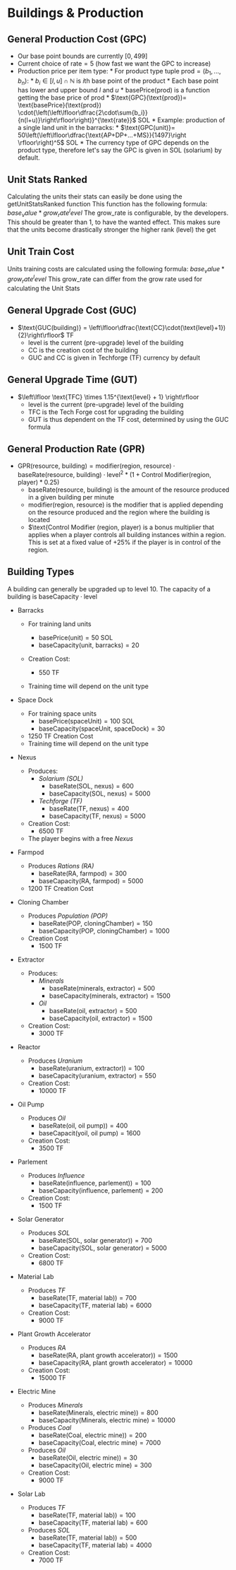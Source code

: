 # Buildings & Production
## General Production Cost (GPC)

* Our base point bounds are currently $[0,499]$
* Current choice of $\text{rate}=5$ (how fast we want the GPC to increase)
* Production price per item type:
        * For product type tuple $\text{prod} = (b_1, ..., b_n)$:
                * $b_i \in [l, u] \cap \mathbb{N}$ is $i$th base point of the product
                * Each base point has lower and upper bound $l$ and $u$
                * $\text{basePrice}(\text{prod})$ is a function getting the base price of $\text{prod}$
                * $\text{GPC}(\text{prod})= \text{basePrice}(\text{prod}) \cdot{\left(\left\lfloor\dfrac{2\cdot\sum{b_i}}{n(l+u)}\right\rfloor\right)}^{\text{rate}}$ SOL
                * Example: production of a single land unit in the barracks:
                        * $\text{GPC(unit)}= 50\left(\left\lfloor\dfrac{\text{AP+DP+...+MS}}{1497}\right \rfloor\right)^5$ SOL
                * The currency type of GPC depends on the product type, therefore let's say the GPC is given in SOL (solarium) by default.
## Unit Stats Ranked
Calculating the units their stats can easily be done using the getUnitStatsRanked function
This function has the following formula: $base_value*grow_rate^level$
The grow_rate is configurable, by the developers. This should be greater than 1, to have the 
wanted effect. This makes sure that the units become drastically stronger the higher rank (level) the get

## Unit Train Cost
Units training costs are calculated using the following formula: $base_value*grow_rate^level$
This grow_rate can differ from the grow rate used for calculating the Unit Stats

## General Upgrade Cost (GUC)
* $\text{GUC(building)} = \left\lfloor\dfrac{\text{CC}\cdot(\text{level}+1}){2}\right\rfloor$ TF 
	* $\text{level}$ is the current (pre-upgrade) level of the building
	* $\text{CC}$ is the creation cost of the building
	* GUC and CC is given in Techforge (TF) currency by default

## General Upgrade Time (GUT)
* $\left\lfloor \text{TFC} \times 1.15^{\text{level} + 1} \right\rfloor
	* $\text{level}$ is the current (pre-upgrade) level of the building
	* $\text{TFC}$ is the Tech Forge cost for upgrading the building
	* GUT is thus dependent on the TF cost, determined by using the GUC formula

## General Production Rate (GPR)
* $\text{GPR(resource, building)}=\text{modifier(region, resource)} \cdot \text{baseRate(resource, building)}\cdot\text{level}^2 * (1+\text{Control Modifier(region, player)}*0.25)$ 
	* $\text{baseRate(resource, building)}$ is the amount of the resource produced in a given building per minute
	* $\text{modifier(region, resource)}$ is the modifier that is applied depending on the resource produced and the region where the building is located
    * $\text{$\text{Control Modifier (region, player)}$ is a bonus multiplier that applies when a player controls all building instances within a region. This is set at a fixed value of +25% if the player is in control of the region.

## Building Types
A building can generally be upgraded up to level 10.
The capacity of a building is $\text{baseCapacity}\cdot\text{level}$
* Barracks
	* For training land units
		* $\text{basePrice}(\text{unit}) = 50$ SOL
		* $\text{baseCapacity(unit, barracks)}=20$
	* Creation Cost:
		* 550 TF

	* Training time will depend on the unit type
* Space Dock
	* For training space units 
		* $\text{basePrice}(\text{spaceUnit}) = 100$ SOL
		* $\text{baseCapacity(spaceUnit, spaceDock)}=30$
	* 1250 TF Creation Cost
	* Training time will depend on the unit type
* Nexus
	* Produces: 
		* *Solarium (SOL)*
			* $\text{baseRate(SOL, nexus)}=600$
			* $\text{baseCapacity(SOL, nexus)}=5000$
		* *Techforge (TF)*
			* $\text{baseRate(TF, nexus)}=400$
			* $\text{baseCapacity(TF, nexus)}=5000$
	* Creation Cost:
		* 6500 TF
	* The player begins with a free *Nexus*
* Farmpod
	* Produces *Rations (RA)*
		* $\text{baseRate(RA, farmpod)}=300$
		* $\text{baseCapacity(RA, farmpod)}=5000$
	* 1200 TF Creation Cost
* Cloning Chamber
	* Produces *Population (POP)*
		* $\text{baseRate(POP, cloningChamber)}=150$
		* $\text{baseCapacity(POP, cloningChamber)}=1000$
	* Creation Cost
		* 1500 TF
* Extractor
	* Produces:
		* *Minerals*
			* $\text{baseRate(minerals, extractor)}=500$
			* $\text{baseCapacity(minerals, extractor)}=1500$
		* *Oil*
			* $\text{baseRate(oil, extractor)}=500$
			* $\text{baseCapacity(oil, extractor)}=1500$
	* Creation Cost:
		* 3000 TF
* Reactor
	* Produces *Uranium*
		* $\text{baseRate(uranium, extractor))}=100$
		* $\text{baseCapacity(uranium, extractor)}=550$
	* Creation Cost:
		* 10000 TF
  
* Oil Pump
	* Produces *Oil*
		* $\text{baseRate(oil, oil pump))}=400$
		* $\text{baseCapacit(yoil, oil pump)}=1600$
	* Creation Cost:
		* 3500 TF
      
* Parlement
	* Produces *Influence*
		* $\text{baseRate(influence, parlement))}=100$
		* $\text{baseCapacity(influence, parlement)}=200$
	* Creation Cost:
		* 1500 TF

* Solar Generator
	* Produces *SOL*
		* $\text{baseRate(SOL, solar generator))}=700$
		* $\text{baseCapacity(SOL, solar generator)}=5000$
	* Creation Cost:
		* 6800 TF
 
* Material Lab
	* Produces *TF*
		* $\text{baseRate(TF, material lab))}=700$
		* $\text{baseCapacity(TF, material lab)}=6000$
	* Creation Cost:
		* 9000 TF
 
* Plant Growth Accelerator
	* Produces *RA*
		* $\text{baseRate(RA, plant growth accelerator))}=1500$
		* $\text{baseCapacity(RA, plant growth accelerator)}=10000$
	* Creation Cost:
		* 15000 TF
 
* Electric Mine
	* Produces *Minerals*
		* $\text{baseRate(Minerals, electric mine))}=800$
		* $\text{baseCapacity(Minerals, electric mine)}=10000$
    * Produces *Coal*
		* $\text{baseRate(Coal, electric mine))}=200$
		* $\text{baseCapacity(Coal, electric mine)}=7000$
    * Produces *Oil*
		* $\text{baseRate(Oil, electric mine))}=30$
		* $\text{baseCapacity(Oil, electric mine)}=300$
	* Creation Cost:
		* 9000 TF
 
* Solar Lab
    * Produces *TF*
        * $\text{baseRate(TF, material lab))}=100$
        * $\text{baseCapacity(TF, material lab)}=600$
    * Produces *SOL*
        * $\text{baseRate(TF, material lab))}=500$
        * $\text{baseCapacity(TF, material lab)}=4000$
    * Creation Cost:
        * 7000 TF